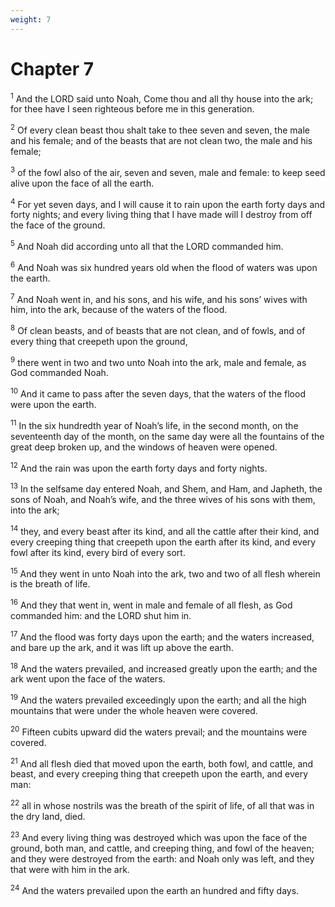 ```yaml
---
weight: 7
---
```


# Chapter 7

<sup>1</sup> And the LORD said unto Noah, Come thou and all thy house into the ark; for thee have I seen righteous before me in this generation. 

<sup>2</sup> Of every clean beast thou shalt take to thee seven and seven, the male and his female; and of the beasts that are not clean two, the male and his female; 

<sup>3</sup> of the fowl also of the air, seven and seven, male and female: to keep seed alive upon the face of all the earth. 

<sup>4</sup> For yet seven days, and I will cause it to rain upon the earth forty days and forty nights; and every living thing that I have made will I destroy from off the face of the ground. 

<sup>5</sup> And Noah did according unto all that the LORD commanded him. 

<sup>6</sup> And Noah was six hundred years old when the flood of waters was upon the earth. 

<sup>7</sup> And Noah went in, and his sons, and his wife, and his sons’ wives with him, into the ark, because of the waters of the flood. 

<sup>8</sup> Of clean beasts, and of beasts that are not clean, and of fowls, and of every thing that creepeth upon the ground, 

<sup>9</sup> there went in two and two unto Noah into the ark, male and female, as God commanded Noah. 

<sup>10</sup> And it came to pass after the seven days, that the waters of the flood were upon the earth. 

<sup>11</sup> In the six hundredth year of Noah’s life, in the second month, on the seventeenth day of the month, on the same day were all the fountains of the great deep broken up, and the windows of heaven were opened. 

<sup>12</sup> And the rain was upon the earth forty days and forty nights. 

<sup>13</sup> In the selfsame day entered Noah, and Shem, and Ham, and Japheth, the sons of Noah, and Noah’s wife, and the three wives of his sons with them, into the ark; 

<sup>14</sup> they, and every beast after its kind, and all the cattle after their kind, and every creeping thing that creepeth upon the earth after its kind, and every fowl after its kind, every bird of every sort. 

<sup>15</sup> And they went in unto Noah into the ark, two and two of all flesh wherein is the breath of life. 

<sup>16</sup> And they that went in, went in male and female of all flesh, as God commanded him: and the LORD shut him in. 

<sup>17</sup> And the flood was forty days upon the earth; and the waters increased, and bare up the ark, and it was lift up above the earth. 

<sup>18</sup> And the waters prevailed, and increased greatly upon the earth; and the ark went upon the face of the waters. 

<sup>19</sup> And the waters prevailed exceedingly upon the earth; and all the high mountains that were under the whole heaven were covered. 

<sup>20</sup> Fifteen cubits upward did the waters prevail; and the mountains were covered. 

<sup>21</sup> And all flesh died that moved upon the earth, both fowl, and cattle, and beast, and every creeping thing that creepeth upon the earth, and every man: 

<sup>22</sup> all in whose nostrils was the breath of the spirit of life, of all that was in the dry land, died. 

<sup>23</sup> And every living thing was destroyed which was upon the face of the ground, both man, and cattle, and creeping thing, and fowl of the heaven; and they were destroyed from the earth: and Noah only was left, and they that were with him in the ark. 

<sup>24</sup> And the waters prevailed upon the earth an hundred and fifty days. 


